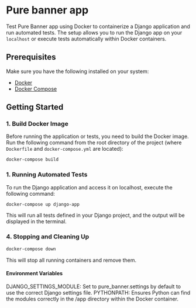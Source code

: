 # Pure banner app

Test Pure Banner app using Docker to containerize a Django application and run automated tests. The setup allows you to run the Django app on your `localhost` or execute tests automatically within Docker containers.

## Prerequisites

Make sure you have the following installed on your system:

- [Docker](https://docs.docker.com/get-docker/)
- [Docker Compose](https://docs.docker.com/compose/install/)


## Getting Started

### 1. Build Docker Image

Before running the application or tests, you need to build the Docker image. Run the following command from the root directory of the project (where `Dockerfile` and `docker-compose.yml` are located):

```bash
docker-compose build
```

### 1. Running Automated Tests
To run the Django application and access it on localhost, execute the following command:

```bash
docker-compose up django-app
```

This will run all tests defined in your Django project, and the output will be displayed in the terminal.

### 4. Stopping and Cleaning Up
```bash
docker-compose down
```
This will stop all running containers and remove them.

#### Environment Variables
DJANGO_SETTINGS_MODULE: Set to pure_banner.settings by default to use the correct Django settings file.
PYTHONPATH: Ensures Python can find the modules correctly in the /app directory within the Docker container.

